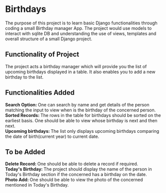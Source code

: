 # Birthdays
The purpose of this project is to learn basic Django functionalities through coding a small Birthday manager App. The project would use models to interact with sqlite DB and understanding the use of views, templates and overall structure of a small Django project. 

## Functionality of Project
The project acts a birthday manager which will provide you the list of upcoming birthdays displayed in a table. It also enables you to add a new birthday to the list. 

## Functionalities Added
<b>Search Option: </b>One can search by name and get details of the person matching the input to view when is the birthday of the concerned person. \
<b>Sorted Records: </b>The rows in the table for birthdays should be sorted on the earliest basis. One should be able to view whose birthday is next and then next. \
<b>Upcoming birthdays: </b>The list only displays upcoming birthdays comparing the date of birth(current year) to current date.

## To be Added
<b>Delete Record: </b>One should be able to delete a record if required.\
<b>Today's Birthday: </b>The project should display the name of the person in Today's Birthday section if the concerned has a birthday on the date.\
<b>Photo Add: </b>One should be able to view the photo of the concerned mentioned in Today's Birthday.
